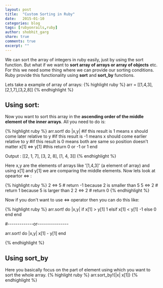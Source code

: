 ```yaml
---
layout: post
title:  "Custom Sorting in Ruby"
date:   2015-01-10
categories: blog
tags: [rubyonrails,ruby]
author: shobhit_garg
share: true
comments: true
excerpt: ""
---
```


We can sort the array of integers in ruby easily, just by using the sort function. But what if we want to __sort array of arrays or array of objects__ etc.
For this we need some thing where we can provide our sorting conditions. Ruby provide this functionality using __sort__ and __sort_by__ functions.

Lets take a example of array of arrays:
{% highlight ruby %}
arr = [[1,4,3],[2,1,7],[3,2,8]]
{% endhighlight %}

## Using sort:

Now you want to sort this array in the __ascending order of the middle element of the inner arrays__. All you need to do is:

{% highlight ruby %}
arr.sort! do |x,y| 
	#if this result is 1 means x should come later relative to y
	#if this result is -1 means x should come earlier relative to y
	#if this result is 0 means both are same so position doesn't matter
	x[1] <=> y[1] #this return 0 or -1 or 1
end

Output : [[2, 1, 7], [3, 2, 8], [1, 4, 3]] 
{% endhighlight %}


Here x,y are the elements of arrays like '[1,4,3]' (a element of array) and using x[1] and y[1] we are comparing the middle elements. Now lets look at opeartor <=> :

{% highlight ruby %}
2 <=> 5 # return -1 because 2 is smaller than 5
5 <=> 2 # return 1 because 5 is larger than 2
2 <=> 2 # return 0
{% endhighlight %}

Now if you don't want to use <=> operator then you can do this like:

{% highlight ruby %}
arr.sort! do |x,y|
	if x[1] > y[1]
		1
	elsif x[1] < y[1]
	   -1
	else
	  0
	end
end

#-------------or----------------

arr.sort! do |x,y|
	x[1] - y[1]
end

{% endhighlight %}

## Using sort_by

Here you basically focus on the part of element using which you want to sort the whole array.
{% highlight ruby %}
arr.sort_by!{|x| x[1]}
{% endhighlight %}
